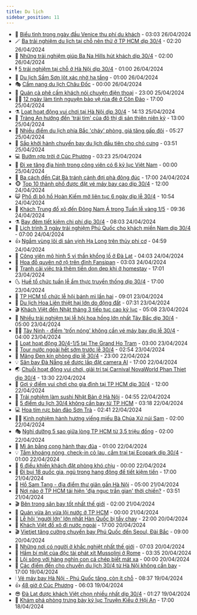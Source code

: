 ```yaml
---
title: Du lịch
sidebar_position: 11
---
```


<!-- vnexpress-du-lich:START -->
- 💂 [Biểu tình trong ngày đầu Venice thu phí du khách](https://vnexpress.net/bieu-tinh-trong-ngay-dau-venice-thu-phi-du-khach-4738539.html) - 03:03 26/04/2024
- 🪄 [Ba trải nghiệm du lịch tại chỗ nên thử ở TP HCM dịp 30/4](https://vnexpress.net/ba-trai-nghiem-du-lich-tai-cho-nen-thu-o-tp-hcm-dip-30-4-4738988.html) - 02:20 26/04/2024
- 🦅 [Những trải nghiệm giúp Ba Na Hills hút khách dịp 30/4](https://vnexpress.net/nhung-trai-nghiem-giup-ba-na-hills-hut-khach-dip-30-4-4738742.html) - 02:00 26/04/2024
- 🕴 [5 trải nghiệm tại chỗ ở Hà Nội dịp 30/4](https://vnexpress.net/5-trai-nghiem-tai-cho-o-ha-noi-dip-30-4-4737708.html) - 01:00 26/04/2024
- 👀 [Du lịch Sầm Sơn lột xác nhờ hạ tầng](https://vnexpress.net/du-lich-sam-son-lot-xac-nho-ha-tang-4739021.html) - 01:00 26/04/2024
- 🎭 [Cẩm nang du lịch Châu Đốc](https://vnexpress.net/cam-nang-du-lich-chau-doc-4733356.html) - 00:00 26/04/2024
- 🦒 [Quán cà phê cấm khách nói chuyện điện thoại](https://vnexpress.net/quan-ca-phe-cam-khach-noi-chuyen-dien-thoai-4738605.html) - 23:00 25/04/2024
- 👨‍🏫 [12 ngày làm tình nguyện bảo vệ rùa đẻ ở Côn Đảo](https://vnexpress.net/12-ngay-lam-tinh-nguyen-bao-ve-rua-de-o-con-dao-4738736.html) - 17:00 25/04/2024
- ⚗️ [Loạt hoạt động vui chơi tại Hà Nội dịp 30/4](https://vnexpress.net/loat-hoat-dong-vui-choi-tai-ha-noi-dip-30-4-4738788.html) - 14:13 25/04/2024
- 🥸 [Tràng An hướng đến &#39;trái tim&#39; của đô thị di sản thiên niên kỷ](https://vnexpress.net/trang-an-huong-den-trai-tim-cua-do-thi-di-san-thien-nien-ky-4738122.html) - 13:00 25/04/2024
- 🤠 [Nhiều điểm du lịch phía Bắc &#39;cháy&#39; phòng, giá tăng gấp đôi](https://vnexpress.net/nhieu-diem-du-lich-phia-bac-chay-phong-gia-tang-gap-doi-4737433.html) - 05:27 25/04/2024
- 🚀 [Sắp khởi hành chuyến bay du lịch đầu tiên cho chó cưng](https://vnexpress.net/sap-khoi-hanh-chuyen-bay-du-lich-dau-tien-cho-cho-cung-4738441.html) - 03:51 25/04/2024
- 💻 [Bướm rợp trời ở Cúc Phương](https://vnexpress.net/buom-rop-troi-o-cuc-phuong-4738318.html) - 03:23 25/04/2024
- 💼 [Đi xe tăng địa hình trong công viên có 6 kỷ lục Việt Nam](https://vnexpress.net/di-xe-tang-dia-hinh-trong-cong-vien-co-6-ky-luc-viet-nam-4737903.html) - 00:00 25/04/2024
- 🤡 [Ba cách đến Cát Bà tránh cảnh đợi phà đông đúc](https://vnexpress.net/ba-cach-den-cat-ba-tranh-canh-doi-pha-dong-duc-4736062.html) - 17:00 24/04/2024
- 🐵 [Top 10 thành phố được đặt vé máy bay cao dịp 30/4](https://vnexpress.net/top-10-thanh-pho-duoc-dat-ve-may-bay-cao-dip-30-4-4738227.html) - 12:00 24/04/2024
- 😺 [Phố đi bộ hồ Hoàn Kiếm mở liên tục 6 ngày dịp lễ 30/4](https://vnexpress.net/pho-di-bo-ho-hoan-kiem-mo-lien-tuc-6-ngay-dip-le-30-4-4738399.html) - 10:54 24/04/2024
- 🌈 [Khách Trung đổ xô đến Đông Nam Á trong Tuần lễ vàng 1/5](https://vnexpress.net/khach-trung-do-xo-den-dong-nam-a-trong-tuan-le-vang-1-5-4738285.html) - 09:36 24/04/2024
- ⚗️ [Bay đêm tiết kiệm chi phí dịp 30/4](https://vnexpress.net/bay-dem-tiet-kiem-chi-phi-dip-30-4-4736309.html) - 08:03 24/04/2024
- 👀 [Lịch trình 3 ngày trải nghiệm Phú Quốc cho khách miền Nam dịp 30/4](https://vnexpress.net/lich-trinh-3-ngay-trai-nghiem-phu-quoc-cho-khach-mien-nam-dip-30-4-4738268.html) - 07:00 24/04/2024
- 👍 [Ngắm vùng lõi di sản vịnh Hạ Long trên thủy phi cơ](https://vnexpress.net/ngam-vung-loi-di-san-vinh-ha-long-tren-thuy-phi-co-4736104.html) - 04:59 24/04/2024
- 💄 [Công viên mô hình 5 vị thần khổng lồ ở Đà Lạt](https://video.vnexpress.net/cong-vien-mo-hinh-5-vi-than-khong-lo-o-da-lat-4736025.html) - 04:03 24/04/2024
- 🥷 [Hoa đỗ quyên nở rộ trên đỉnh Fansipan](https://vnexpress.net/https-vnexpress-net-cam-nang-du-lich-sa-pa-4108517-html-4735918.html) - 03:03 24/04/2024
- 📝 [Tranh cãi việc trả thêm tiền dọn dẹp khi ở homestay](https://vnexpress.net/tranh-cai-viec-tra-them-tien-don-dep-khi-o-homestay-4737158.html) - 17:01 23/04/2024
- 🌜 [Huế tổ chức tuần lễ ẩm thực truyền thống dịp 30/4](https://vnexpress.net/hue-to-chuc-tuan-le-am-thuc-truyen-thong-dip-30-4-4737833.html) - 17:00 23/04/2024
- 📝 [TP HCM tổ chức lễ hội bánh mì lần hai](https://vnexpress.net/tp-hcm-to-chuc-le-hoi-banh-mi-lan-hai-4737785.html) - 09:01 23/04/2024
- 🧰 [Du lịch Hoa Liên thiệt hại lớn do động đất](https://vnexpress.net/du-lich-hoa-lien-thiet-hai-lon-do-dong-dat-4737612.html) - 07:31 23/04/2024
- 🎬 [Khách Việt đến Nhật tháng 3 tiếp tục cao kỷ lục](https://vnexpress.net/khach-viet-den-nhat-thang-3-tiep-tuc-cao-ky-luc-4737530.html) - 05:08 23/04/2024
- 🧐 [Nhiều trải nghiệm tại lễ hội hoa hồng lớn nhất Tây Bắc dịp 30/4](https://vnexpress.net/nhieu-trai-nghiem-tai-le-hoi-hoa-hong-lon-nhat-tay-bac-dip-30-4-4736487.html) - 05:00 23/04/2024
- 👨‍🏫 [Tây Ninh - điểm &#39;trốn nóng&#39; không cần vé máy bay dịp lễ 30/4](https://vnexpress.net/tay-ninh-diem-tron-nong-khong-can-ve-may-bay-dip-le-30-4-4737243.html) - 04:00 23/04/2024
- 🦣 [Loạt hoạt động 30/4-1/5 tại The Grand Ho Tram](https://vnexpress.net/loat-hoat-dong-30-4-1-5-tai-the-grand-ho-tram-4737391.html) - 03:00 23/04/2024
- 🌋 [Tour nước ngoài hết sớm trước lễ 30/4](https://vnexpress.net/tour-nuoc-ngoai-het-som-truoc-le-30-4-4737362.html) - 02:54 23/04/2024
- 🦄 [Măng Đen kín phòng dịp lễ 30/4](https://vnexpress.net/mang-den-kin-phong-dip-le-30-4-4737117.html) - 23:00 22/04/2024
- 💡 [Sân bay Đà Nẵng sẽ được lắp đặt camera AI](https://vnexpress.net/san-bay-da-nang-se-duoc-lap-dat-camera-ai-4737394.html) - 17:00 22/04/2024
- 🌏 [Chuỗi hoạt động vui chơi, giải trí tại Carnival NovaWorld Phan Thiet dịp 30/4](https://vnexpress.net/chuoi-hoat-dong-vui-choi-giai-tri-tai-carnival-novaworld-phan-thiet-dip-30-4-4735068.html) - 13:30 22/04/2024
- 💂 [Gợi ý điểm vui chơi cho gia đình tại TP HCM dịp 30/4](https://vnexpress.net/goi-y-diem-vui-choi-cho-gia-dinh-tai-tp-hcm-dip-30-4-4736995.html) - 12:00 22/04/2024
- 🤩 [Trải nghiệm làm sushi Nhật Bản ở Hà Nội](https://vnexpress.net/trai-nghiem-lam-sushi-nhat-ban-o-ha-noi-4736934.html) - 04:55 22/04/2024
- 💪 [5 điểm du lịch 30/4 không cần bay từ TP HCM](https://vnexpress.net/5-diem-du-lich-30-4-khong-can-bay-tu-tp-hcm-4736843.html) - 03:18 22/04/2024
- 💻 [Hoa tím rực bán đảo Sơn Trà](https://vnexpress.net/hoa-tim-ruc-ban-dao-son-tra-4736938.html) - 02:41 22/04/2024
- 🧑‍💻 [Kinh nghiệm hành hương viếng miếu Bà Chúa Xứ núi Sam](https://vnexpress.net/kinh-nghiem-hanh-huong-vieng-mieu-ba-chua-xu-nui-sam-4733141.html) - 02:00 22/04/2024
- 🎭 [Nghỉ dưỡng 5 sao giữa lòng TP HCM từ 3,5 triệu đồng](https://vnexpress.net/nghi-duong-5-sao-giua-long-tp-hcm-tu-3-5-trieu-dong-4732998.html) - 02:00 22/04/2024
- 🧐 [Mì ăn bằng cọng hành thay đũa](https://vnexpress.net/mi-an-bang-cong-hanh-thay-dua-4734872.html) - 01:00 22/04/2024
- 💡 [Tắm khoáng nóng, check-in cỏ lau, cắm trại tại Ecopark dịp 30/4](https://vnexpress.net/tam-khoang-nong-check-in-co-lau-cam-trai-tai-ecopark-dip-30-4-4736546.html) - 01:00 22/04/2024
- 🌊 [6 điều khiến khách đặt phòng khó chịu](https://vnexpress.net/6-dieu-khien-khach-dat-phong-kho-chiu-4735924.html) - 00:00 22/04/2024
- 🎃 [Đi bụi 18 quốc gia, ngủ trong hang động để tiết kiệm tiền](https://vnexpress.net/di-bui-18-quoc-gia-ngu-trong-hang-dong-de-tiet-kiem-tien-4735424.html) - 17:00 21/04/2024
- 🧠 [Hồ Sam Tạng - địa điểm thư giãn gần Hà Nội](https://vnexpress.net/ho-sam-tang-dia-diem-thu-gian-gan-ha-noi-4732359.html) - 05:00 21/04/2024
- 💄 [Nơi nào ở TP HCM tái hiện &#39;địa ngục trần gian&#39; thời chiến?](https://vnexpress.net/noi-nao-o-tp-hcm-tai-hien-dia-nguc-tran-gian-thoi-chien-4736750.html) - 03:51 21/04/2024
- 🎬 [Bên trong sân bay tốt nhất thế giới](https://vnexpress.net/ben-trong-san-bay-tot-nhat-the-gioi-4736635.html) - 02:00 21/04/2024
- 🐻 [Quán vừa ăn vừa lội nước ở TP HCM](https://vnexpress.net/quan-vua-an-vua-loi-nuoc-o-tp-hcm-4736587.html) - 00:00 21/04/2024
- 🌝 [Lễ hội &#39;người lớn&#39; lớn nhất Hàn Quốc bị tẩy chay](https://vnexpress.net/le-hoi-nguoi-lon-lon-nhat-han-quoc-bi-tay-chay-4736579.html) - 22:00 20/04/2024
- 🤩 [Khách Việt đổ xô đi nước ngoài](https://vnexpress.net/khach-viet-do-xo-di-nuoc-ngoai-4735008.html) - 17:00 20/04/2024
- 🎬 [Vietjet tăng cường chuyến bay Phú Quốc đến Seoul, Đài Bắc](https://vnexpress.net/vietjet-tang-cuong-chuyen-bay-phu-quoc-den-seoul-dai-bac-4736602.html) - 09:00 20/04/2024
- 🦩 [Những nơi có người ở khắc nghiệt nhất thế giới](https://vnexpress.net/nhung-noi-co-nguoi-o-khac-nghiet-nhat-the-gioi-4735820.html) - 07:03 20/04/2024
- 🦍 [Hầm bí mật của độc tài phát xít Mussolini ở Rome](https://vnexpress.net/ham-bi-mat-cua-doc-tai-phat-xit-mussolini-o-rome-4736289.html) - 03:35 20/04/2024
- 👀 [Lội sông với hàng nghìn con cá chép biết mát xa](https://vnexpress.net/loi-song-voi-hang-nghin-con-ca-chep-biet-mat-xa-4729148.html) - 00:00 20/04/2024
- 🧰 [Các điểm đến cho chuyến du lịch 30/4 từ Hà Nội không cần bay](https://vnexpress.net/cac-diem-den-cho-chuyen-du-lich-30-4-tu-ha-noi-khong-can-bay-4734832.html) - 17:00 19/04/2024
- 🕯 [Vé máy bay Hà Nội - Phú Quốc tăng, còn ít chỗ](https://vnexpress.net/ve-may-bay-ha-noi-phu-quoc-tang-con-it-cho-4735518.html) - 08:37 19/04/2024
- 👍 [48 giờ ở Cúc Phương](https://vnexpress.net/48-gio-o-cuc-phuong-4734813.html) - 06:03 19/04/2024
- 😎 [Đà Lạt được khách Việt chọn nhiều nhất dịp 30/4](https://vnexpress.net/da-lat-duoc-khach-viet-chon-nhieu-nhat-dip-30-4-4735915.html) - 01:27 19/04/2024
- 🐘 [Khám phá phòng trưng bày kỷ lục Truyện Kiều ở Hội An](https://vnexpress.net/kham-pha-phong-trung-bay-ky-luc-truyen-kieu-o-hoi-an-4735784.html) - 17:00 18/04/2024<!-- vnexpress-du-lich:END -->
